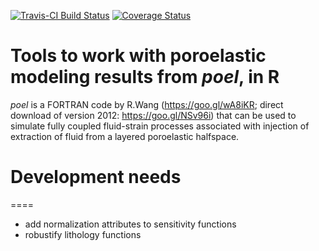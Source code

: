 [![Travis-CI Build Status](https://travis-ci.org/abarbour/poel.svg?branch=master)](https://travis-ci.org/abarbour/poel)
[![Coverage Status](https://img.shields.io/codecov/c/github/abarbour/poel/master.svg)](https://codecov.io/github/abarbour/poel?branch=master)

# Tools to work with poroelastic modeling results from _poel_, in R

_poel_ is a FORTRAN code by R.Wang (https://goo.gl/wA8iKR; direct download of version 2012: https://goo.gl/NSv96i)
that can be used to simulate fully coupled fluid-strain processes associated with injection of
extraction of fluid from a layered poroelastic halfspace.
    
# Development needs
====
* add normalization attributes to sensitivity functions
* robustify lithology functions
